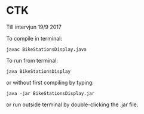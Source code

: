# CTK
Till intervjun 19/9 2017



To compile in terminal:

    javac BikeStationsDisplay.java
    
To run from terminal:

    java BikeStationsDisplay
    
or without first compiling by typing:

    java -jar BikeStationsDisplay.jar
    
or run outside terminal by double-clicking the .jar file.
